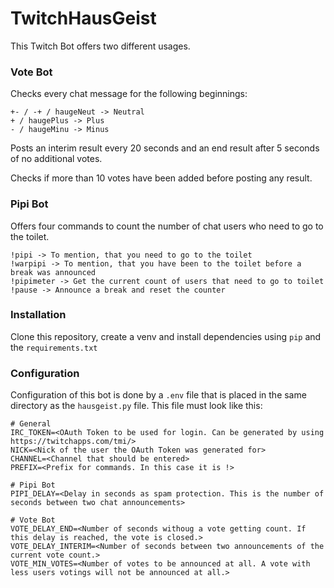 # TwitchHausGeist
This Twitch Bot offers two different usages. 

### Vote Bot

Checks every chat message for the following beginnings:

    +- / -+ / haugeNeut -> Neutral
    + / haugePlus -> Plus
    - / haugeMinu -> Minus

Posts an interim result every 20 seconds and an end result after 5 seconds of no additional votes.

Checks if more than 10 votes have been added before posting any result.


### Pipi Bot

Offers four commands to count the number of chat users who need to go to the toilet.

    !pipi -> To mention, that you need to go to the toilet
    !warpipi -> To mention, that you have been to the toilet before a break was announced
    !pipimeter -> Get the current count of users that need to go to toilet
    !pause -> Announce a break and reset the counter

### Installation

Clone this repository, create a venv and install dependencies using `pip` and the `requirements.txt`


### Configuration

Configuration of this bot is done by a `.env` file that is placed in the same directory 
as the `hausgeist.py` file. This file must look like this:

    # General
    IRC_TOKEN=<OAuth Token to be used for login. Can be generated by using https://twitchapps.com/tmi/>
    NICK=<Nick of the user the OAuth Token was generated for>
    CHANNEL=<Channel that should be entered>
    PREFIX=<Prefix for commands. In this case it is !>
    
    # Pipi Bot
    PIPI_DELAY=<Delay in seconds as spam protection. This is the number of seconds between two chat announcements>
    
    # Vote Bot
    VOTE_DELAY_END=<Number of seconds withoug a vote getting count. If this delay is reached, the vote is closed.>
    VOTE_DELAY_INTERIM=<Number of seconds between two announcements of the current vote count.>
    VOTE_MIN_VOTES=<Number of votes to be announced at all. A vote with less users votings will not be announced at all.>
